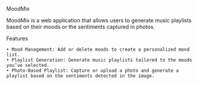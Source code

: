MoodMix

MoodMix is a web application that allows users to generate music playlists based on their moods or the sentiments captured in photos.

Features

	• Mood Management: Add or delete moods to create a personalized mood list.
	• Playlist Generation: Generate music playlists tailored to the moods you’ve selected.
	• Photo-Based Playlist: Capture or upload a photo and generate a playlist based on the sentiments detected in the image.
